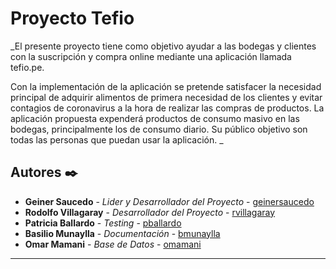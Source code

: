 # Proyecto Tefio

_El presente proyecto tiene como objetivo ayudar a las bodegas y clientes con la suscripción y compra online mediante una aplicación llamada tefio.pe.

Con la implementación de la aplicación se pretende satisfacer la necesidad principal de adquirir alimentos de primera necesidad de los clientes y evitar contagios de coronavirus a la hora de realizar las compras de productos. La aplicación propuesta expenderá productos de consumo masivo en las bodegas, principalmente los de consumo diario. Su público objetivo son todas las personas que puedan usar la aplicación.
_

## Autores ✒️

* **Geiner Saucedo** - *Lider y Desarrollador del Proyecto* - [geinersaucedo](https://github.com/geinersaucedo)
* **Rodolfo Villagaray** - *Desarrollador del Proyecto* - [rvillagaray](https://github.com/rvillagaray)
* **Patricia Ballardo** - *Testing* - [pballardo](https://github.com/pballardo)
* **Basilio Munaylla** - *Documentación* - [bmunaylla](https://github.com/bmunaylla)
* **Omar Mamani** - *Base de Datos* - [omamani](https://github.com/omamani)

---